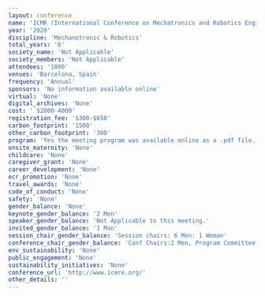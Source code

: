 ```yaml
---
layout: conference 
name: 'ICMR (International Conference on Mechatronics and Robotics Engineering) meeting'
year: '2020'
discipline: 'Mechanotronic & Robotics'
total_years: '6'
society_name: 'Not Applicable'
society_members: 'Not Applicable'
attendees: '1000'
venues: 'Barcelona, Spain'
frequency: 'Annual'
sponsors: 'No information available online'
virtual: 'None'
digital_archives: 'None'
cost: ' $2000-4000'
registration_fee: '$300-$650'
carbon_footprint: '1500'
other_carbon_footprint: '300'
program: 'Yes the meeting program was available online as a .pdf file.'
onsite_maternity: 'None'
childcare: 'None'
caregiver_grant: 'None'
career_development: 'None'
ecr_promotion: 'None'
travel_awards: 'None'
code_of_conduct: 'None'
safety: 'None'
gender_balance: 'None'
keynote_gender_balance: '2 Men'
speaker_gender_balance: 'Not Applicable to this meeting.'
invited_gender_balance: '1 Man'
session_chair_gender_balance: 'Session chairs: 6 Men: 1 Woman'
conference_chair_gender_balance: 'Conf Chairs:2 Men, Program Committee Chairs: 2 Men, Steering Committee: 3 Men'
env_sustainability: 'None'
public_engagement: 'None'
sustainability_initiatives: 'None'
conference_url: 'http://www.icmre.org/'
other_details: ''
---
```

